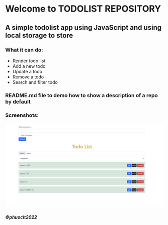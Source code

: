# Welcome to TODOLIST REPOSITORY

## A simple todolist app using JavaScript and using local storage to store 
### What it can do:
* Render todo list
* Add a new todo
* Update a todo
* Remove a todo
* Search and filter todo

### README.md file to demo how to show a description of a repo by default

### Screenshots:
![Source code of todoList using JavaScript](https://github.com/ltphuoc/todolist-js/blob/main/screenshots/finish-demo.png)

##### ©phuoclt2022  
